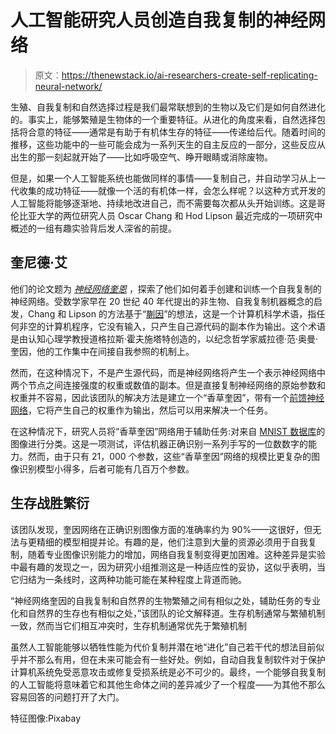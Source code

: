 # 人工智能研究人员创造自我复制的神经网络

> 原文：<https://thenewstack.io/ai-researchers-create-self-replicating-neural-network/>

生殖、自我复制和自然选择过程是我们最常联想到的生物以及它们是如何自然进化的。事实上，能够繁殖是生物体的一个重要特征。从进化的角度来看，自然选择包括将合意的特征——通常是有助于有机体生存的特征——传递给后代。随着时间的推移，这些功能中的一些可能会成为一系列天生的自主反应的一部分，这些反应从出生的那一刻起就开始了——比如呼吸空气、睁开眼睛或消除废物。

但是，如果一个人工智能系统也能做同样的事情——复制自己，并自动学习从上一代收集的成功特征——就像一个活的有机体一样，会怎么样呢？以这种方式开发的人工智能将能够逐渐地、持续地改进自己，而不需要每次都从头开始训练。这是哥伦比亚大学的两位研究人员 Oscar Chang 和 Hod Lipson 最近完成的一项研究中概述的一组有趣实验背后发人深省的前提。

## 奎尼德·艾

他们的论文题为 [*神经网络奎恩*](https://arxiv.org/pdf/1803.05859.pdf) ，探索了他们如何着手创建和训练一个自我复制的神经网络。受数学家早在 20 世纪 40 年代提出的非生物、自我复制机器概念的启发，Chang 和 Lipson 的方法基于“[蒯因](https://en.wikipedia.org/wiki/Quine_(computing))”的想法，这是一个计算机科学术语，指任何非空的计算机程序，它没有输入，只产生自己源代码的副本作为输出。这个术语是由认知心理学教授道格拉斯·霍夫施塔特创造的，以纪念哲学家威拉德·范·奥曼·奎因，他的工作集中在间接自我参照的机制上。

然而，在这种情况下，不是产生源代码，而是神经网络将产生一个表示神经网络中两个节点之间连接强度的权重或数值的副本。但是直接复制神经网络的原始参数和权重并不容易，因此该团队的解决方法是建立一个“香草奎因”，带有一个[前馈神经网络](https://en.wikipedia.org/wiki/Feedforward_neural_network)，它将产生自己的权重作为输出，然后可以用来解决一个任务。

在这种情况下，研究人员将“香草奎因”网络用于辅助任务:对来自 [MNIST 数据库](http://yann.lecun.com/exdb/mnist/)的图像进行分类。这是一项测试，评估机器正确识别一系列手写的一位数数字的能力。然而，由于只有 21，000 个参数，这些“香草奎因”网络的规模比更复杂的图像识别模型小得多，后者可能有几百万个参数。

## 生存战胜繁衍

该团队发现，奎因网络在正确识别图像方面的准确率约为 90%——这很好，但无法与更精细的模型相提并论。有趣的是，他们注意到大量的资源必须用于自我复制，随着专业图像识别能力的增加，网络自我复制变得更加困难。这种差异是实验中最有趣的发现之一，因为研究小组推测这是一种适应性的妥协，这似乎表明，当它归结为一条线时，这两种功能可能在某种程度上背道而驰。

“神经网络奎因的自我复制和自然界的生物繁殖之间有相似之处，辅助任务的专业化和自然界的生存也有相似之处，”该团队的论文解释道。生存机制通常与繁殖机制一致，然而当它们相互冲突时，生存机制通常优先于繁殖机制

虽然人工智能能够以牺牲性能为代价复制并潜在地“进化”自己若干代的想法目前似乎并不那么有用，但在未来可能会有一些好处。例如，自动自我复制软件对于保护计算机系统免受恶意攻击或修复受损系统是必不可少的。最终，一个能够自我复制的人工智能将意味着它和其他生命体之间的差异减少了一个程度——为其他不那么容易回答的问题打开了大门。

特征图像:Pixabay

<svg xmlns:xlink="http://www.w3.org/1999/xlink" viewBox="0 0 68 31" version="1.1"><title>Group</title> <desc>Created with Sketch.</desc></svg>